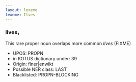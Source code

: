 ```yaml
---
layout: lexeme
lexeme: Ilves
---
```


###  Ilves₁

This rare proper noun overlaps more common *Ilves* (FIXME)
* UPOS:  PROPN
* in KOTUS dictionary under:  39
* Origin:  finer|enwikt
* Possible NER class:  LAST
* Blacklisted:  PROPN-BLOCKING

